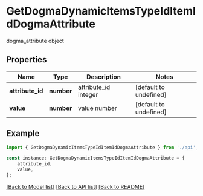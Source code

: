 # GetDogmaDynamicItemsTypeIdItemIdDogmaAttribute

dogma_attribute object

## Properties

Name | Type | Description | Notes
------------ | ------------- | ------------- | -------------
**attribute_id** | **number** | attribute_id integer | [default to undefined]
**value** | **number** | value number | [default to undefined]

## Example

```typescript
import { GetDogmaDynamicItemsTypeIdItemIdDogmaAttribute } from './api';

const instance: GetDogmaDynamicItemsTypeIdItemIdDogmaAttribute = {
    attribute_id,
    value,
};
```

[[Back to Model list]](../README.md#documentation-for-models) [[Back to API list]](../README.md#documentation-for-api-endpoints) [[Back to README]](../README.md)
